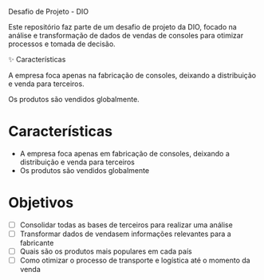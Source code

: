 Desafio de Projeto - DIO

Este repositório faz parte de um desafio de projeto da DIO, focado na análise e transformação de dados de vendas de consoles para otimizar processos e tomada de decisão.

✨ Características

A empresa foca apenas na fabricação de consoles, deixando a distribuição e venda para terceiros.

Os produtos são vendidos globalmente.

# Características

- A empresa foca apenas em fabricação de consoles, deixando a distribuição e venda para terceiros
- Os produtos são vendidos globalmente

# Objetivos

- [ ] Consolidar todas as bases de terceiros para realizar uma análise
- [ ] Transformar dados de vendasem informações relevantes para a fabricante
- [ ] Quais são os produtos mais populares em cada país
- [ ] Como otimizar o processo de transporte e logística até o momento da venda
